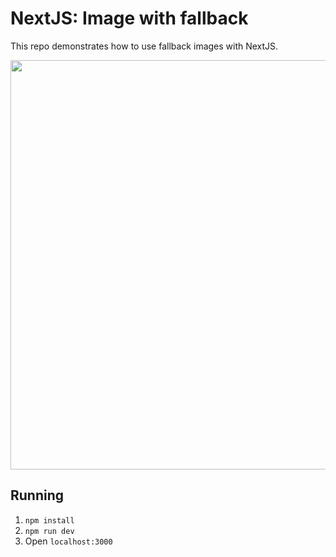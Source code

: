 # NextJS: Image with fallback

This repo demonstrates how to use fallback images with NextJS.

<img width="655" src="https://user-images.githubusercontent.com/1881100/64063845-050ac380-cbc8-11e9-826b-0a7fb58fb116.png">

## Running

1. `npm install`
2. `npm run dev`
3. Open `localhost:3000`
